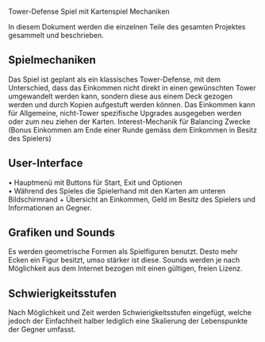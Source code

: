 Tower-Defense Spiel mit Kartenspiel Mechaniken

In diesem Dokument werden die einzelnen Teile des gesamten Projektes gesammelt und beschrieben.

## Spielmechaniken
Das Spiel ist geplant als ein klassisches Tower-Defense, mit dem Unterschied, dass das Einkommen nicht direkt in einen gewünschten Tower umgewandelt werden kann, sondern diese aus einem Deck gezogen werden und durch Kopien aufgestuft werden können. Das Einkommen kann für Allgemeine, nicht-Tower spezifische Upgrades ausgegeben werden oder zum neu ziehen der Karten. Interest-Mechanik für Balancing Zwecke (Bonus Einkommen am Ende einer Runde gemäss dem Einkommen in Besitz des Spielers)

## User-Interface
•	Hauptmenü mit Buttons für Start, Exit und Optionen  
•	Während des Spieles die Spielerhand mit den Karten am unteren Bildschirmrand + Übersicht an Einkommen, Geld im Besitz des Spielers und Informationen an Gegner.

## Grafiken und Sounds
Es werden geometrische Formen als Spielfiguren benutzt. Desto mehr Ecken ein Figur besitzt, umso stärker ist diese.
Sounds werden je nach Möglichkeit aus dem Internet bezogen mit einen gültigen, freien Lizenz.

## Schwierigkeitsstufen
Nach Möglichkeit und Zeit werden Schwierigkeitsstufen eingefügt, welche jedoch der Einfachheit halber lediglich eine Skalierung der Lebenspunkte der Gegner umfasst.
